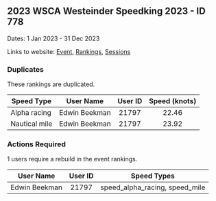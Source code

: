 ## 2023 WSCA Westeinder Speedking 2023 - ID 778

Dates: 1 Jan 2023 - 31 Dec 2023

Links to website: [Event](https://www.gps-speedsurfing.com/default.aspx?mnu=event&val=778), [Rankings](https://www.gps-speedsurfing.com/default.aspx?mnu=eventranking&val=778), [Sessions](https://www.gps-speedsurfing.com/default.aspx?mnu=eventsessions&val=778)

### Duplicates

These rankings are duplicated.

| Speed Type | User Name | User ID | Speed (knots) |
| ---------- | --------- | :-----: | :-----------: |
| Alpha racing | Edwin Beekman | 21797 | 22.46 |
| Nautical mile | Edwin Beekman | 21797 | 23.92 |

### Actions Required

1 users require a rebuild in the event rankings.

| User Name | User ID | Speed Types |
| --------- | :-----: | ----------- |
| Edwin Beekman | 21797 | speed_alpha_racing, speed_mile |
